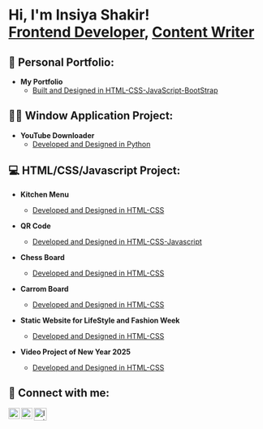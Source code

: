 <h1>Hi, I'm Insiya Shakir! <br/><a href="https://www.linkedin.com/in/insiya-shakir/">Frontend Developer</a>, <a href="https://www.insiyashakir.tech/">Content Writer</a></h1>

<h2> 👧 Personal Portfolio:</h2>

- <b>My Portfolio</b>
  - [Built and Designed in HTML-CSS-JavaScript-BootStrap](https://github.com/InsiyaShakir02/personal-portfolio/tree/main/my-portfolio)

<h2> 👨‍💻 Window Application Project:</h2>

- <b>YouTube Downloader</b>
  - [Developed and Designed in Python](https://github.com/InsiyaShakir02/YouTube-Downloader-Window-Application)

<h2> 💻 HTML/CSS/Javascript Project:</h2>

- <b>Kitchen Menu</b>
  - [Developed and Designed in HTML-CSS](https://github.com/InsiyaShakir02/HTML-CSS-Projects/tree/main/html-css-kitchen-menu)
- <b>QR Code</b>
  - [Developed and Designed in HTML-CSS-Javascript](https://github.com/InsiyaShakir02/HTML-CSS-Projects/tree/main/QR-Code)
- <b>Chess Board</b>
  - [Developed and Designed in HTML-CSS](https://github.com/InsiyaShakir02/HTML-CSS-Javascript-Projects/tree/main/chessboard)
- <b>Carrom Board</b>
  - [Developed and Designed in HTML-CSS](https://github.com/InsiyaShakir02/HTML-CSS-Javascript-Projects/tree/main/carromboard)
    
- <b>Static Website for LifeStyle and Fashion Week</b>
  - [Developed and Designed in HTML-CSS](https://github.com/InsiyaShakir02/HTML-CSS-Javascript-Projects/tree/main/lifestyle%20and%20living)
- <b>Video Project of New Year 2025</b>
  - [Developed and Designed in HTML-CSS](https://github.com/InsiyaShakir02/HTML-CSS-Javascript-Projects/tree/main/New%20year%20project%202025)




<h2> 🤳 Connect with me:</h2>



[<img align="left" alt="InsiyaShakir | LinkedIn" width="22px" src="https://cdn.jsdelivr.net/npm/simple-icons@v3/icons/linkedin.svg" />][linkedin]
[<img align="left" alt="InsiyaShakir | Instagram" width="22px" src="https://cdn.jsdelivr.net/npm/simple-icons@v3/icons/instagram.svg" />][instagram]
[<img align="left" alt="InsiyaShakir | Blog" width="25px" src="https://img.icons8.com/?size=100&id=110611&format=png&color=000000)" />][blog]


[instagram]: https://www.instagram.com/_artistrybywords_/
[linkedin]: https://www.linkedin.com/in/insiya-shakir/
[blog]: https://medium.com/@insiyashakir215

<!--
**InsiyaShakir02/InsiyaShakir02** is a ✨ _special_ ✨ repository because its `README.md` (this file) appears on your GitHub profile.

Here are some ideas to get you started:

- 🔭 I’m currently working on ...
- 🌱 I’m currently learning ...
- 👯 I’m looking to collaborate on ...
- 🤔 I’m looking for help with ...
- 💬 Ask me about ...
- 📫 How to reach me: ...
- 😄 Pronouns: ...
- ⚡ Fun fact: ...
-->
